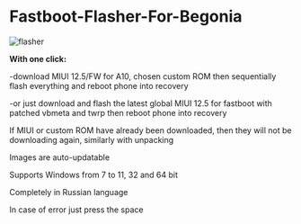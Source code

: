 # Fastboot-Flasher-For-Begonia

![flasher](https://user-images.githubusercontent.com/74534100/145926397-9e618d74-6712-4486-aae1-be1b67ff5075.png)


**With one click:**

-download MIUI 12.5/FW for A10, chosen custom ROM then sequentially flash everything and reboot phone into recovery

-or just download and flash the latest global MIUI 12.5 for fastboot with patched vbmeta and twrp then reboot phone into recovery

If MIUI or custom ROM have already been downloaded, then they will not be downloading again, similarly with unpacking

Images are auto-updatable

Supports Windows from 7 to 11, 32 and 64 bit

Completely in Russian language

In case of error just press the space
